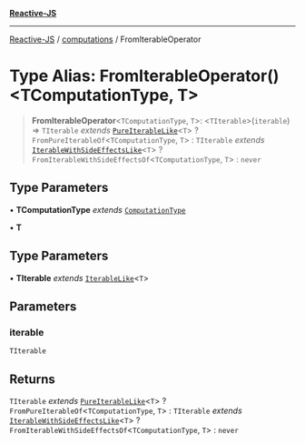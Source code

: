 [**Reactive-JS**](../../README.md)

***

[Reactive-JS](../../README.md) / [computations](../README.md) / FromIterableOperator

# Type Alias: FromIterableOperator()\<TComputationType, T\>

> **FromIterableOperator**\<`TComputationType`, `T`\>: \<`TIterable`\>(`iterable`) => `TIterable` *extends* [`PureIterableLike`](../interfaces/PureIterableLike.md)\<`T`\> ? `FromPureIterableOf`\<`TComputationType`, `T`\> : `TIterable` *extends* [`IterableWithSideEffectsLike`](../interfaces/IterableWithSideEffectsLike.md)\<`T`\> ? `FromIterableWithSideEffectsOf`\<`TComputationType`, `T`\> : `never`

## Type Parameters

• **TComputationType** *extends* [`ComputationType`](ComputationType.md)

• **T**

## Type Parameters

• **TIterable** *extends* [`IterableLike`](../interfaces/IterableLike.md)\<`T`\>

## Parameters

### iterable

`TIterable`

## Returns

`TIterable` *extends* [`PureIterableLike`](../interfaces/PureIterableLike.md)\<`T`\> ? `FromPureIterableOf`\<`TComputationType`, `T`\> : `TIterable` *extends* [`IterableWithSideEffectsLike`](../interfaces/IterableWithSideEffectsLike.md)\<`T`\> ? `FromIterableWithSideEffectsOf`\<`TComputationType`, `T`\> : `never`
